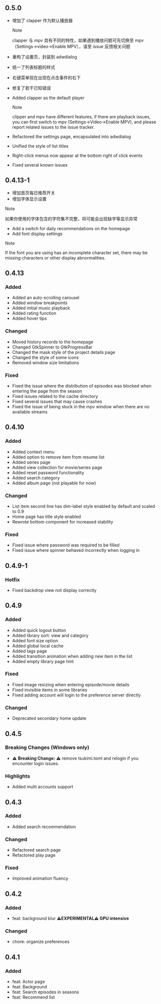 ## 0.5.0

- 增加了 clapper 作为默认播放器

  > [!NOTE]
  > clapper 与 mpv 具有不同的特性，如果遇到播放问题可先切换至 mpv（Settings->video->Enable MPV），请至 issue 反馈相关问题

- 重构了设置页，封装到 adwdialog
- 统一了列表标题的样式
- 右键菜单现在出现在点击事件的右下

- 修复了若干已知错误

- Added clapper as the default player

  > [!NOTE]
  > clipper and mpv have different features, if there are playback issues, you can first switch to mpv (Settings->Video->Enable MPV), and please report related issues to the issue tracker.

- Refactored the settings page, encapsulated into adwdialog
- Unified the style of list titles
- Right-click menus now appear at the bottom right of click events

- Fixed several known issues

## 0.4.13-1

- 增加首页每日推荐开关
- 增加字体显示设置

> [!NOTE]
> 如果你使用的字体包含的字符集不完整，将可能会出现缺字等显示异常

- Add a switch for daily recommendations on the homepage
- Add font display settings

> [!NOTE]
> If the font you are using has an incomplete character set, there may be missing characters or other display abnormalities.

## 0.4.13

### Added

- Added an auto-scrolling carousel
- Added window breakpoints
- Added initial music playback
- Added rating function
- Added hover tips

### Changed

- Moved history records to the homepage
- Changed GtkSpinner to GtkProgressBar
- Changed the mask style of the project details page
- Changed the style of some icons
- Removed window size limitations

### Fixed

- Fixed the issue where the distribution of episodes was blocked when entering the page from the season
- Fixed issues related to the cache directory
- Fixed several issues that may cause crashes
- Fixed the issue of being stuck in the mpv window when there are no available streams

## 0.4.10

### Added

- Added context menu
- Added option to remove item from resume list
- Added series page
- Added view collection for movie/series page
- Added reset password functionality
- Added search category
- Added album page (not playable for now)

### Changed

- List item second line has dim-label style enabled by default and scaled to 0.9
- Home page has title style enabled
- Rewrote bottom component for increased stability

### Fixed

- Fixed issue where password was required to be filled
- Fixed issue where spinner behaved incorrectly when logging in

## 0.4.9-1

### Hotfix

- Fixed backdrop view not display correctly

## 0.4.9

### Added

- Added quick logout button
- Added library sort: view and category
- Added font size option
- Added global local cache
- Added tags page
- Added transition animation when adding new item in the list
- Added empty library page hint

### Fixed

- Fixed image resizing when entering episode/movie details
- Fixed invisible items in some libraries
- Fixed adding account will login to the preference server directly

### Changed

- Deprecated secondary home update

## 0.4.5

### Breaking Changes (Windows only)

- ⚠️ **Breaking Change:** ⚠️ remove tsukimi.toml and relogin if you encounter login issues.

### Highlights

- Added multi accounts support

## 0.4.3

### Added

- Added search recommendation

### Changed

- Refactored search page
- Refactored play page

### Fixed

- Improved animation fluency

## 0.4.2

### Added

- feat: background blur **⚠️EXPERIMENTAL⚠️ GPU intensive**

### Changed

- chore: organize preferences

## 0.4.1

### Added

- feat: Actor page
- feat: Background
- feat: Search episodes in seasons
- feat: Recommend list
